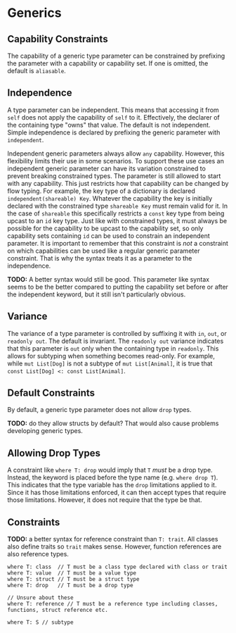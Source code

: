 # Generics

## Capability Constraints

The capability of a generic type parameter can be constrained by prefixing the parameter with a
capability or capability set. If one is omitted, the default is `aliasable`.

## Independence

A type parameter can be independent. This means that accessing it from `self` does not apply the
capability of `self` to it. Effectively, the declarer of the containing type "owns" that value. The
default is not independent. Simple independence is declared by prefixing the generic parameter with
`independent`.

Independent generic parameters always allow `any` capability. However, this flexibility limits their
use in some scenarios. To support these use cases an independent generic parameter can have its
variation constrained to prevent breaking constrained types. The parameter is still allowed to start
with any capability. This just restricts how that capability can be changed by flow typing. For
example, the key type of a dictionary is declared `independent(shareable) Key`. Whatever the
capability the key is initially declared with the constrained type `shareable Key` must remain valid
for it. In the case of `shareable` this specifically restricts a `const` key type from being upcast
to an `id` key type. Just like with constrained types, it must always be possible for the capability
to be upcast to the capability set, so only capability sets containing `id` can be used to constrain
an independent parameter. It is important to remember that this constraint is *not* a constraint on
which capabilities can be used like a regular generic parameter constraint. That is why the syntax
treats it as a parameter to the independence.

**TODO:** A better syntax would still be good. This parameter like syntax seems to be the better
compared to putting the capability set before or after the independent keyword, but it still isn't
particularly obvious.

## Variance

The variance of a type parameter is controlled by suffixing it with `in`, `out`, or `readonly out`.
The default is invariant. The `readonly out` variance indicates that this parameter is `out` only
when the containing type in `readonly`. This allows for subtyping when something becomes read-only.
For example, while `mut List[Dog]` is not a subtype of `mut List[Animal]`, it is true that `const
List[Dog] <: const List[Animal]`.

## Default Constraints

By default, a generic type parameter does not allow `drop` types.

**TODO:** do they allow structs by default? That would also cause problems developing generic types.

## Allowing Drop Types

A constraint like `where T: drop` would imply that `T` *must* be a drop type. Instead, the keyword
is placed before the type name (e.g. `where drop T`). This indicates that the type variable has the
`drop` limitations applied to it. Since it has those limitations enforced, it can then accept types
that require those limitations. However, it does not require that the type be that.

## Constraints

**TODO:** a better syntax for reference constraint than `T: trait`. All classes also define traits
so `trait` makes sense. However, function references are also reference types.

```azoth
where T: class  // T must be a class type declared with class or trait
where T: value  // T must be a value type
where T: struct // T must be a struct type
where T: drop   // T must be a drop type

// Unsure about these
where T: reference // T must be a reference type including classes, functions, struct reference etc.

where T: S // subtype
```
